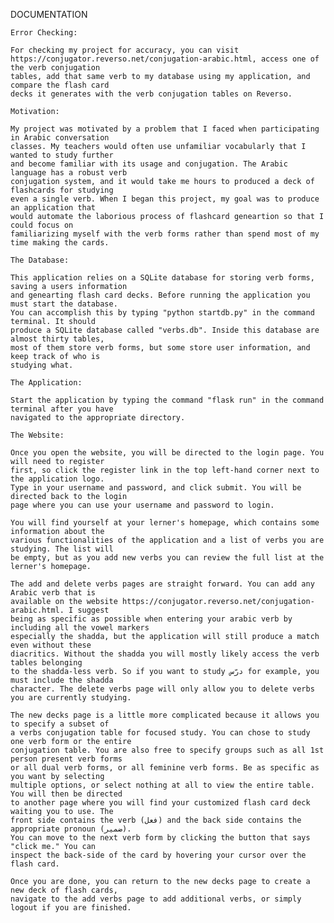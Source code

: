 DOCUMENTATION
    
    Error Checking:
    
    For checking my project for accuracy, you can visit 
    https://conjugator.reverso.net/conjugation-arabic.html, access one of the verb conjugation 
    tables, add that same verb to my database using my application, and compare the flash card
    decks it generates with the verb conjugation tables on Reverso.
    
    Motivation:
    
    My project was motivated by a problem that I faced when participating in Arabic conversation
    classes. My teachers would often use unfamiliar vocabularly that I wanted to study further
    and become familiar with its usage and conjugation. The Arabic language has a robust verb
    conjugation system, and it would take me hours to produced a deck of flashcards for studying
    even a single verb. When I began this project, my goal was to produce an application that
    would automate the laborious process of flashcard geneartion so that I could focus on
    familiarizing myself with the verb forms rather than spend most of my time making the cards.

    The Database:
    
    This application relies on a SQLite database for storing verb forms, saving a users information
    and genearting flash card decks. Before running the application you must start the database.
    You can accomplish this by typing "python startdb.py" in the command terminal. It should
    produce a SQLite database called "verbs.db". Inside this database are almost thirty tables,
    most of them store verb forms, but some store user information, and keep track of who is
    studying what.
    
    The Application:
    
    Start the application by typing the command "flask run" in the command terminal after you have
    navigated to the appropriate directory.
    
    The Website:
    
    Once you open the website, you will be directed to the login page. You will need to register
    first, so click the register link in the top left-hand corner next to the application logo.
    Type in your username and password, and click submit. You will be directed back to the login
    page where you can use your username and password to login.
    
    You will find yourself at your lerner's homepage, which contains some information about the
    various functionalities of the application and a list of verbs you are studying. The list will
    be empty, but as you add new verbs you can review the full list at the lerner's homepage.
    
    The add and delete verbs pages are straight forward. You can add any Arabic verb that is 
    available on the website https://conjugator.reverso.net/conjugation-arabic.html. I suggest
    being as specific as possible when entering your arabic verb by including all the vowel markers
    especially the shadda, but the application will still produce a match even without these 
    diacritics. Without the shadda you will mostly likely access the verb tables belonging
    to the shadda-less verb. So if you want to study درّس for example, you must include the shadda 
    character. The delete verbs page will only allow you to delete verbs you are currently studying.
    
    The new decks page is a little more complicated because it allows you to specify a subset of
    a verbs conjugation table for focused study. You can chose to study one verb form or the entire
    conjugation table. You are also free to specify groups such as all 1st person present verb forms
    or all dual verb forms, or all feminine verb forms. Be as specific as you want by selecting 
    multiple options, or select nothing at all to view the entire table. You will then be directed 
    to another page where you will find your customized flash card deck waiting you to use. The 
    front side contains the verb (فعل) and the back side contains the appropriate pronoun (ضمير). 
    You can move to the next verb form by clicking the button that says "click me." You can 
    inspect the back-side of the card by hovering your cursor over the flash card.
    
    Once you are done, you can return to the new decks page to create a new deck of flash cards,
    navigate to the add verbs page to add additional verbs, or simply logout if you are finished.

